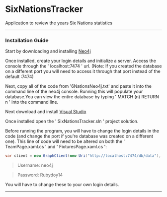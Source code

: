 # SixNationsTracker
Application to review the years Six Nations statistics

---

### Installation Guide
Start by downloading and installing [Neo4j]

Once installed, create your login details and initialize a server.
Access the console through the ' localhost:7474 ' url. (Note: If you created the database on a different port you will need to access it through that port instead of the default :7474)

Next, copy all of the code from '6NationsNeo4j.txt' and paste it into the command line of the neo4j console.
Running this will populate your database.You can view the entire database by typing ' MATCH (n) RETURN n ' into the command line.

Next download and install [Visual Studio]

Once installed open the ' SixNationsTracker.sln ' project solution.

Before running the program, you will have to change the login details in the code (and change the port if you're database was created on a different one).
This line of code will need to be altered on both the ' TeamPage.xaml.cs ' and ' FixturesPage.xaml.cs ':

```csharp
var client = new GraphClient(new Uri("http://localhost:7474/db/data"), "neo4j", "Rubydoy14");
```

> Username: neo4j

> Password: Rubydoy14

You will have to change these to your own login details.

---

[Neo4j]: https://neo4j.com/download/
[Visual Studio]: https://www.visualstudio.com/vs/community/
